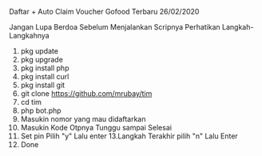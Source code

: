 Daftar + Auto Claim Voucher Gofood Terbaru 26/02/2020


Jangan Lupa Berdoa Sebelum Menjalankan Scripnya
Perhatikan Langkah-Langkahnya

1. pkg update
2. pkg upgrade
3. pkg install php
4. pkg install curl
5. pkg install git
7. git clone https://github.com/mrubay/tim
8. cd tim
9. php bot.php
10. Masukin nomor yang mau didaftarkan
11. Masukin Kode Otpnya Tunggu sampai Selesai
12. Set pin Pilih "y" Lalu enter
13.Langkah Terakhir pilih "n" Lalu Enter 
14. Done

